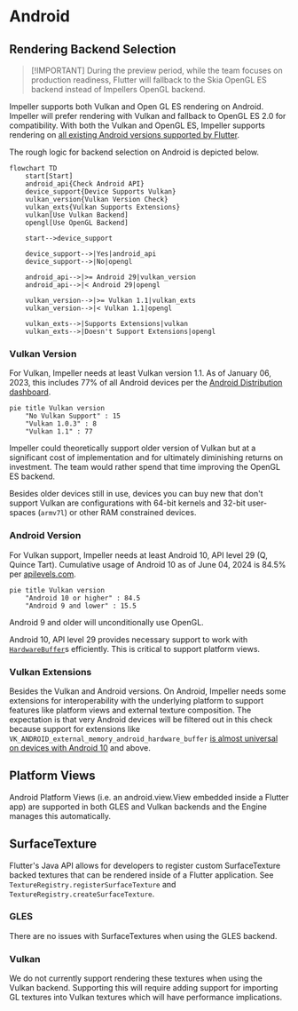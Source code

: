 # Android

## Rendering Backend Selection

> [!IMPORTANT] During the preview period, while the team focuses on production
> readiness, Flutter will fallback to the Skia OpenGL ES backend instead of
> Impellers OpenGL backend.

Impeller supports both Vulkan and Open GL ES rendering on Android. Impeller will
prefer rendering with Vulkan and fallback to OpenGL ES 2.0 for compatibility.
With both the Vulkan and OpenGL ES, Impeller supports rendering on
[all existing Android versions supported by Flutter](https://docs.flutter.dev/reference/supported-platforms).

The rough logic for backend selection on Android is depicted below.

```mermaid
flowchart TD
    start[Start]
    android_api{Check Android API}
    device_support{Device Supports Vulkan}
    vulkan_version{Vulkan Version Check}
    vulkan_exts{Vulkan Supports Extensions}
    vulkan[Use Vulkan Backend]
    opengl[Use OpenGL Backend]
    
    start-->device_support
    
    device_support-->|Yes|android_api
    device_support-->|No|opengl
    
    android_api-->|>= Android 29|vulkan_version
    android_api-->|< Android 29|opengl

    vulkan_version-->|>= Vulkan 1.1|vulkan_exts
    vulkan_version-->|< Vulkan 1.1|opengl

    vulkan_exts-->|Supports Extensions|vulkan
    vulkan_exts-->|Doesn't Support Extensions|opengl
```

### Vulkan Version

For Vulkan, Impeller needs at least Vulkan version 1.1. As of January 06, 2023,
this includes 77% of all Android devices per the
[Android Distribution dashboard](https://developer.android.com/about/dashboards#Vulkan).

```mermaid
pie title Vulkan version
	"No Vulkan Support" : 15
	"Vulkan 1.0.3" : 8
	"Vulkan 1.1" : 77
```

Impeller could theoretically support older version of Vulkan but at a
significant cost of implementation and for ultimately diminishing returns on
investment. The team would rather spend that time improving the OpenGL ES
backend.

Besides older devices still in use, devices you can buy new that don't support
Vulkan are configurations with 64-bit kernels and 32-bit user-spaces (`armv7l`)
or other RAM constrained devices.

### Android Version

For Vulkan support, Impeller needs at least Android 10, API level 29 (Q, Quince
Tart). Cumulative usage of Android 10 as of June 04, 2024 is 84.5% per
[apilevels.com](https://apilevels.com/).

```mermaid
pie title Vulkan version
	"Android 10 or higher" : 84.5
	"Android 9 and lower" : 15.5
```

Android 9 and older will unconditionally use OpenGL.

Android 10, API level 29 provides necessary support to work with
[`HardwareBuffer`](https://developer.android.com/reference/android/hardware/HardwareBuffer)s
efficiently. This is critical to support platform views.

### Vulkan Extensions

Besides the Vulkan and Android versions. On Android, Impeller needs some
extensions for interoperability with the underlying platform to support features
like platform views and external texture composition. The expectation is that
very Android devices will be filtered out in this check because support for
extensions like `VK_ANDROID_external_memory_android_hardware_buffer`
[is almost universal on devices with Android 10](https://vulkan.gpuinfo.org/listextensions.php?platform=android)
and above.

## Platform Views

Android Platform Views (i.e. an android.view.View embedded inside a Flutter app)
are supported in both GLES and Vulkan backends and the Engine manages this
automatically.

## SurfaceTexture

Flutter's Java API allows for developers to register custom SurfaceTexture
backed textures that can be rendered inside of a Flutter application. See
`TextureRegistry.registerSurfaceTexture` and
`TextureRegistry.createSurfaceTexture`.

### GLES

There are no issues with SurfaceTextures when using the GLES backend.

### Vulkan

We do not currently support rendering these textures when using the Vulkan
backend. Supporting this will require adding support for importing GL textures
into Vulkan textures which will have performance implications.
